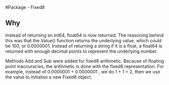 #Package - Fixed8


## Why

Instead of returning an int64, float64 is now returned. The reasoning behind this was that the Value() function returns the underlying value, which could be 100, or 0.0000001. Instead of returning a string if it is a float, a float64 is returned with enough decimal points to represent the underlying number.

Methods Add and Sub were added for fixed8 arithmetic. Because of floating point inaccuracies, the arithmetic is done with the fixed8 representation. For example, instead of 0.0000001 + 0.0000001 , we do 1 + 1 = 2, then we use the value to initialise a new Fixed8 object.